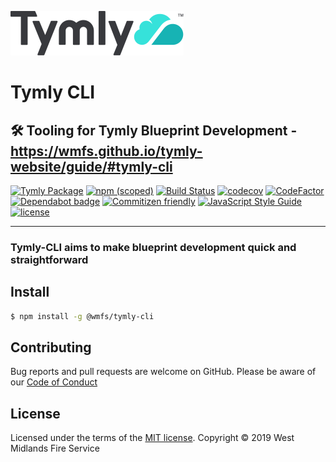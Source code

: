 ![Tymly Logo](https://github.com/wmfs/tymly-cli/blob/master/assets/tymly_wordmark_and_logo_medium.svg)

# Tymly CLI
## 🛠 Tooling for Tymly Blueprint Development - https://wmfs.github.io/tymly-website/guide/#tymly-cli

[![Tymly Package](https://img.shields.io/badge/tymly-package-blue.svg)](https://tymly.io/)
[![npm (scoped)](https://img.shields.io/npm/v/@wmfs/tymly-cli.svg)](https://www.npmjs.com/package/@wmfs/tymly-cli)
[![Build Status](https://travis-ci.org/wmfs/tymly-cli.svg?branch=master)](https://travis-ci.org/wmfs/tymly-cli)
[![codecov](https://codecov.io/gh/wmfs/tymly-cli/branch/master/graph/badge.svg)](https://codecov.io/gh/wmfs/tymly-cli)
[![CodeFactor](https://www.codefactor.io/repository/github/wmfs/tymly-cli/badge)](https://www.codefactor.io/repository/github/wmfs/tymly-cli)
[![Dependabot badge](https://img.shields.io/badge/Dependabot-active-brightgreen.svg)](https://dependabot.com/)
[![Commitizen friendly](https://img.shields.io/badge/commitizen-friendly-brightgreen.svg)](http://commitizen.github.io/cz-cli/)
[![JavaScript Style Guide](https://img.shields.io/badge/code_style-standard-brightgreen.svg)](https://standardjs.com)
[![license](https://img.shields.io/github/license/mashape/apistatus.svg)](https://github.com/wmfs/tymly-cli/blob/master/LICENSE)

---

### Tymly-CLI aims to make blueprint development quick and straightforward

## <a name='install'></a>Install

``` bash
$ npm install -g @wmfs/tymly-cli
```

## Contributing

Bug reports and pull requests are welcome on GitHub. Please be aware of our [Code of Conduct](https://github.com/wmfs/tymly-cli/blob/master/CODE_OF_CONDUCT.md)

## <a name="license"></a>License
Licensed under the terms of the [MIT license](https://github.com/wmfs/tymly-cli/blob/master/LICENSE). Copyright &copy; 2019 West Midlands Fire Service

